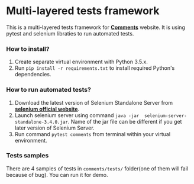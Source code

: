 Multi-layered tests framework
=========
This is a multi-layered tests framework for **[Comments](http://commentssprintone.azurewebsites.net/)** website. It is using pytest 
and selenium libraties to run automated tests.

### How to install?

1. Create separate virtual environment with Python 3.5.x.
2. Run `pip install -r requirements.txt` to install required Python's dependencies.

### How to run automated tests?

1. Download the latest version of Selenium Standalone Server from 
**[selenium official website](http://docs.seleniumhq.org/download/)**.
2. Launch selenium server using command `java -jar 
selenium-server-standalone-3.4.0.jar`. Name of the jar file can be different 
if you get later version of Selenium Server.
3. Run command `pytest comments` from terminal within your virtual environment.


### Tests samples
There are 4 samples of tests in `comments/tests/` folder(one of them will fail because of bug). You can run it for 
demo.